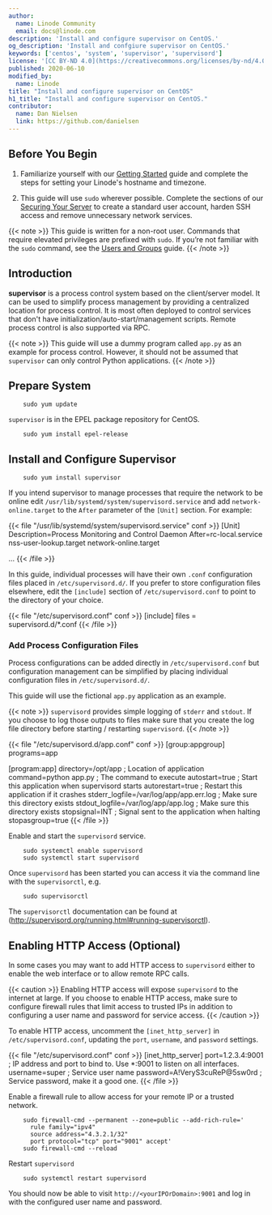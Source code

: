 ```yaml
---
author:
  name: Linode Community
  email: docs@linode.com
description: 'Install and configure supervisor on CentOS.'
og_description: 'Install and confgiure supervisor on CentOS.'
keywords: ['centos', 'system', 'supervisor', 'supervisord']
license: '[CC BY-ND 4.0](https://creativecommons.org/licenses/by-nd/4.0)'
published: 2020-06-10
modified_by:
  name: Linode
title: "Install and configure supervisor on CentOS"
h1_title: "Install and configure supervisor on CentOS."
contributor:
  name: Dan Nielsen
  link: https://github.com/danielsen
---
```


## Before You Begin

1.  Familiarize yourself with our [Getting Started](/docs/getting-started/) guide and complete the steps for setting your Linode's hostname and timezone.

2.  This guide will use `sudo` wherever possible. Complete the sections of our [Securing Your Server](/docs/security/securing-your-server/) to create a standard user account, harden SSH access and remove unnecessary network services.


<!-- Include one of the following notes if appropriate. --->

{{< note >}}
This guide is written for a non-root user. Commands that require elevated privileges are prefixed with `sudo`. If you’re not familiar with the `sudo` command, see the [Users and Groups](/docs/tools-reference/linux-users-and-groups/) guide.
{{< /note >}}

## Introduction

**supervisor** is a process control system based on the client/server model. It can be used to simplify process management
by providing a centralized location for process control. It is most often deployed to control services that don't have
initialization/auto-start/management scripts. Remote process control is also supported via RPC.

{{< note >}}
This guide will use a dummy program called `app.py` as an example for process control. However, it should not be assumed
that `supervisor` can only control Python applications.
{{< /note >}}

## Prepare System

        sudo yum update

`supervisor` is in the EPEL package repository for CentOS.

        sudo yum install epel-release

## Install and Configure Supervisor

        sudo yum install supervisor

If you intend supervisor to manage processes that require the network to be online edit `/usr/lib/systemd/system/supervisord.service` and add `network-online.target` to the `After` parameter of the `[Unit]` section. For example:

{{< file "/usr/lib/systemd/system/supervisord.service" conf >}}
[Unit]
Description=Process Monitoring and Control Daemon
After=rc-local.service nss-user-lookup.target network-online.target

...
{{< /file >}}

In this guide, individual processes will have their own `.conf` configuration files placed in `/etc/supervisord.d/`. If you
prefer to store configuration files elsewhere, edit the `[include]` section of `/etc/supervisord.conf` to point to the
directory of your choice.

{{< file "/etc/supervisord.conf" conf >}}
[include]
files = supervisord.d/*.conf
{{< /file >}}

### Add Process Configuration Files

Process configurations can be added directly in `/etc/supervisord.conf` but configuration management can be simplified
by placing individual configuration files in `/etc/supervisord.d/`.

This guide will use the fictional `app.py` application as an example.

{{< note >}}
`supervisord` provides simple logging of `stderr` and `stdout`. If you choose to log those outputs to files make sure
that you create the log file directory before starting / restarting `supervisord`.
{{< /note >}}

{{< file "/etc/supervisord.d/app.conf" conf >}}
[group:appgroup]
programs=app

[program:app]
directory=/opt/app                       ; Location of application
command=python app.py                    ; The command to execute
autostart=true                           ; Start this application when supervisord starts
autorestart=true                         ; Restart this application if it crashes
stderr_logfile=/var/log/app/app.err.log  ; Make sure this directory exists
stdout_logfile=/var/log/app/app.log      ; Make sure this directory exists
stopsignal=INT                           ; Signal sent to the application when halting
stopasgroup=true
{{< /file >}}

Enable and start the `supervisord` service.

        sudo systemctl enable supervisord
        sudo systemctl start supervisord

Once `supervisord` has been started you can access it via the command line with the `supervisorctl`, e.g.

        sudo supervisorctl

The `supervisorctl` documentation can be found at (http://supervisord.org/running.html#running-supervisorctl).

## Enabling HTTP Access (Optional)

In some cases you may want to add HTTP access to `supervisord` either to enable the web interface or to allow remote
RPC calls.

{{< caution >}}
Enabling HTTP access will expose `supervisord` to the internet at large. If you choose to enable HTTP access, make
sure to configure firewall rules that limit access to trusted IPs in addition to configuring a user name and password
for service access.
{{< /caution >}}

To enable HTTP access, uncomment the `[inet_http_server]` in `/etc/supervisord.conf`, updating the `port`, `username`,
and `password` settings.

{{< file "/etc/supervisord.conf" conf >}}
[inet_http_server]
port=1.2.3.4:9001              ; IP address and port to bind to. Use *:9001 to listen on all interfaces.
username=super                 ; Service user name
password=A!VeryS3cuReP@5sw0rd  ; Service password, make it a good one.
{{< /file >}}

Enable a firewall rule to allow access for your remote IP or a trusted network.

        sudo firewall-cmd --permanent --zone=public --add-rich-rule='
          rule family="ipv4"
          source address="4.3.2.1/32"
          port protocol="tcp" port="9001" accept'
        sudo firewall-cmd --reload

Restart `supervisord`

        sudo systemctl restart supervisord

You should now be able to visit `http://<yourIPOrDomain>:9001` and log in with the configured user name and password.
